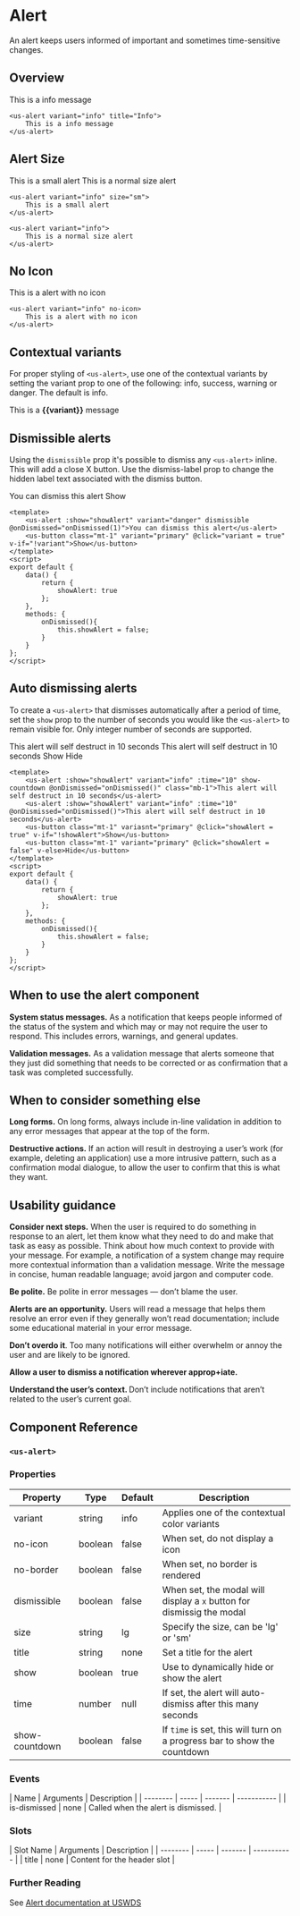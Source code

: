 # Alert

An alert keeps users informed of important and sometimes time-sensitive changes.

## Overview

<us-alert variant="info" title="Info">This is a info message</us-alert>

``` vue
<us-alert variant="info" title="Info">
    This is a info message
</us-alert>
```

## Alert Size

<us-alert variant="info" size="sm" class="mb-3">This is a small alert</us-alert>
<us-alert variant="info"  class="mb-3">This is a normal size alert</us-alert>

``` vue
<us-alert variant="info" size="sm">
    This is a small alert
</us-alert>

<us-alert variant="info">
    This is a normal size alert
</us-alert>
```

## No Icon

<us-alert variant="info" no-icon>This is a alert with no icon</us-alert>

``` vue
<us-alert variant="info" no-icon>
    This is a alert with no icon
</us-alert>
```

## Contextual variants

For proper styling of `<us-alert>`, use one of the contextual variants by setting the variant prop to one of the following: info, success, warning or danger. The default is info.

<span v-for="(variant,index) in ['info','success','danger','warning']" :key="index">
    <us-alert :variant="variant">This is a <strong>{{variant}}</strong> message</us-alert><br/>
</span>

## Dismissible alerts

Using the `dismissible` prop it's possible to dismiss any `<us-alert>` inline. This will add a close X button. Use the dismiss-label prop to change the hidden label text associated with the dismiss button.

<div class="mt-3 mb-3">
    <us-alert :show="showAlert1" variant="danger" dismissible @onDismissed="onDismissed(1)">You can dismiss this alert</us-alert>
    <us-button class="mt-1" variant="primary" @click="showAlert1 = true" v-if="!showAlert1">Show</us-button>
</div>

```vue
<template>
    <us-alert :show="showAlert" variant="danger" dismissible @onDismissed="onDismissed(1)">You can dismiss this alert</us-alert>
    <us-button class="mt-1" variant="primary" @click="variant = true" v-if="!variant">Show</us-button>
</template>
<script>
export default {
    data() {
        return {
            showAlert: true
        };
    },
    methods: {
        onDismissed(){
            this.showAlert = false;
        }        
    } 
};
</script>
```

## Auto dismissing alerts

To create a `<us-alert>` that dismisses automatically after a period of time, set the `show` prop to the number of seconds you would like the `<us-alert>` to remain visible for. Only integer number of seconds are supported.

<div class="mt-3 mb-3">
    <us-alert :show="showAlert2" variant="info" :time="10" show-countdown @onDismissed="onDismissed(2)" class="mb-1">This alert will self destruct in 10 seconds</us-alert>
    <us-alert :show="showAlert2" variant="info" :time="10" @onDismissed="onDismissed(2)">This alert will self destruct in 10 seconds</us-alert>
    <us-button class="mt-1" variasnt="primary" @click="showAlert2 = true" v-if="!showAlert2">Show</us-button>
    <us-button class="mt-1" variant="primary" @click="showAlert2 = false" v-else>Hide</us-button>
</div>

```vue
<template>
    <us-alert :show="showAlert" variant="info" :time="10" show-countdown @onDismissed="onDismissed()" class="mb-1">This alert will self destruct in 10 seconds</us-alert>
    <us-alert :show="showAlert" variant="info" :time="10" @onDismissed="onDismissed()">This alert will self destruct in 10 seconds</us-alert>
    <us-button class="mt-1" variasnt="primary" @click="showAlert = true" v-if="!showAlert">Show</us-button>
    <us-button class="mt-1" variant="primary" @click="showAlert = false" v-else>Hide</us-button>
</template>
<script>
export default {
    data() {
        return {
            showAlert: true
        };
    },
    methods: {
        onDismissed(){
            this.showAlert = false;
        }        
    } 
};
</script>
```

## When to use the alert component <Badge text="uswds"/>

**System status messages.** As a notification that keeps people informed of the status of the system and which may or may not require the user to respond. This includes errors, warnings, and general updates.

**Validation messages.** As a validation message that alerts someone that they just did something that needs to be corrected or as confirmation that a task was completed successfully.

## When to consider something else <Badge text="uswds"/>

**Long forms.** On long forms, always include in-line validation in addition to any error messages that appear at the top of the form.

**Destructive actions.** If an action will result in destroying a user’s work (for example, deleting an application) use a more intrusive pattern, such as a confirmation modal dialogue, to allow the user to confirm that this is what they want.

## Usability guidance <Badge text="uswds"/>

**Consider next steps.** When the user is required to do something in response to an alert, let them know what they need to do and make that task as easy as possible. Think about how much context to provide with your message. For example, a notification of a system change may require more contextual information than a validation message. Write the message in concise, human readable language; avoid jargon and computer code.

**Be polite.** Be polite in error messages — don’t blame the user.

**Alerts are an opportunity.** Users will read a message that helps them resolve an error even if they generally won’t read documentation; include some educational material in your error message.

**Don’t overdo it**. Too many notifications will either overwhelm or annoy the user and are likely to be ignored.

**Allow a user to dismiss a notification wherever approp+iate.**

**<strong>**Understand the user’s context.** </strong>** Don’t include notifications that aren’t related to the user’s current goal.


## Component Reference

### `<us-alert>`

### Properties 

| Property | Type  | Default | Description |
| -------- | ----- | ------- | ----------- | 
| variant  | string | info | Applies one of the contextual color variants |
| no-icon | boolean | false | When set, do not display a icon |
| no-border | boolean | false | When set, no border is rendered | 
| dismissible | boolean | false | When set, the modal will display a `x` button for dismissig the modal | 
| size | string | lg | Specify the size, can be 'lg' or 'sm' |
| title | string | none | Set a title for the alert |
| show | boolean | true | Use to dynamically hide or show the alert |
| time | number | null | If set, the alert will auto-dismiss after this many seconds |
| show-countdown | boolean | false | If `time` is set, this will turn on a progress bar to show the countdown |

### Events 

| Name | Arguments | Description |
| -------- | ----- | ------- | ----------- | 
| is-dismissed  | none | Called when the alert is dismissed. |

### Slots

| Slot Name | Arguments | Description |
| -------- | ----- | ------- | ----------- | 
| title  | none | Content for the header slot |

### Further Reading

See [Alert documentation at USWDS](https://designsystem.digital.gov/components/alert/)

<script>
export default {
    data() {
        return {
            showAlert1: true,
            showAlert2: true
        };
    },
    methods: {
        onDismissed(val){
            if (val == 2){
                this.showAlert2 = false;
            }
            else {
                this.showAlert1 = false;
            }
        }        
    }    
};
</script>